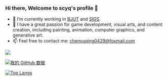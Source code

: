 ### Hi there, Welcome to scyq's profile 👋

- 🔭 I’m currently working in [BJUT](https://www.bjut.edu.cn/) and [SIGS](https://www.sigs.tsinghua.edu.cn/).
- 🌱 I have a great passion for game development, visual arts, and content creation, including painting, animation, computer graphics, and generative art.
- 📫 Feel free to contact me: chenyuqing0429@foxmail.com

![](https://komarev.com/ghpvc/?username=scyq)

[![我的 GitHub 数据](https://github-readme-stats.vercel.app/api?username=scyq&show_icons=true&theme=buefy&count_private=true)]()

[![Top Langs](https://github-readme-stats.vercel.app/api/top-langs/?username=scyq&layout=compact)](https://github.com/anuraghazra/github-readme-stats)
